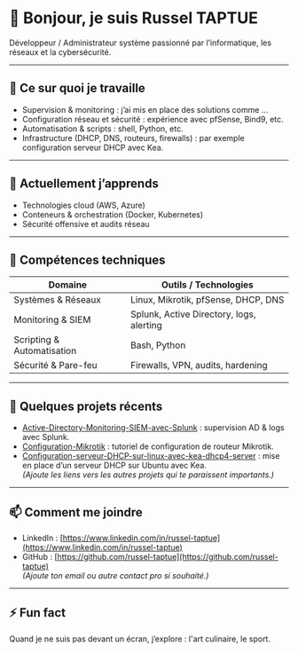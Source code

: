 # 👋 Bonjour, je suis Russel TAPTUE

Développeur / Administrateur système passionné par l’informatique, les réseaux et la cybersécurité.

---

## 🔭 Ce sur quoi je travaille  
- Supervision & monitoring : j’ai mis en place des solutions comme …  
- Configuration réseau et sécurité : expérience avec pfSense, Bind9, etc.  
- Automatisation & scripts : shell, Python, etc.  
- Infrastructure (DHCP, DNS, routeurs, firewalls) : par exemple configuration serveur DHCP avec Kea.  

---

## 🌱 Actuellement j’apprends  
- Technologies cloud (AWS, Azure)  
- Conteneurs & orchestration (Docker, Kubernetes)  
- Sécurité offensive et audits réseau  

---

## 🧰 Compétences techniques  
| Domaine                | Outils / Technologies                          |
|------------------------|-----------------------------------------------|
| Systèmes & Réseaux     | Linux, Mikrotik, pfSense, DHCP, DNS           |
| Monitoring & SIEM      | Splunk, Active Directory, logs, alerting      |
| Scripting & Automatisation | Bash, Python                             |
| Sécurité & Pare-feu    | Firewalls, VPN, audits, hardening             |

---

## 📂 Quelques projets récents  
- [Active-Directory-Monitoring-SIEM-avec-Splunk](https://github.com/russel-taptue/Active-Directory-Monitoring-SIEM-avec-Splunk) : supervision AD & logs avec Splunk.  
- [Configuration-Mikrotik](https://github.com/russel-taptue/Configuration-Mikrotik) : tutoriel de configuration de routeur Mikrotik.  
- [Configuration-serveur-DHCP-sur-linux-avec-kea-dhcp4-server](https://github.com/russel-taptue/Configuration-serveur-DHCP-sur-linux-avec-kea-dhcp4-server) : mise en place d’un serveur DHCP sur Ubuntu avec Kea.  
*(Ajoute les liens vers les autres projets qui te paraissent importants.)*

---

## 📫 Comment me joindre  
- LinkedIn : [https://www.linkedin.com/in/russel-taptue](https://www.linkedin.com/in/russel-taptue)  
- GitHub : [https://github.com/russel-taptue](https://github.com/russel-taptue)  
*(Ajoute ton email ou autre contact pro si souhaité.)*

---

## ⚡ Fun fact  
Quand je ne suis pas devant un écran, j’explore : l'art culinaire, le sport. 


